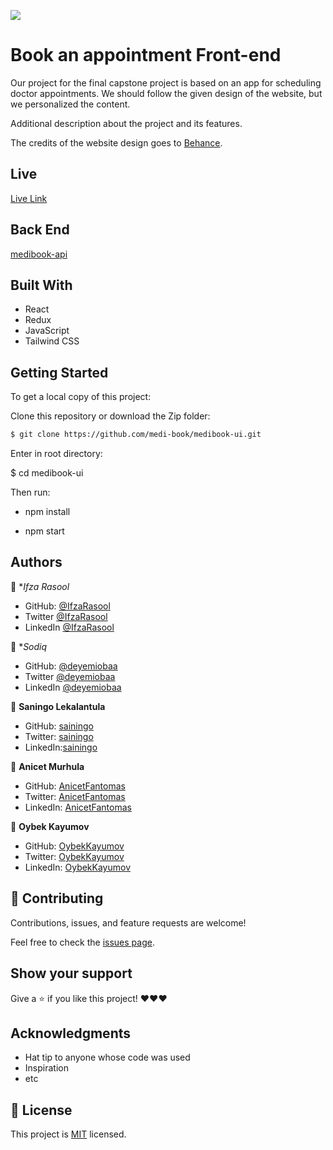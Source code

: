 ![](https://img.shields.io/badge/Microverse-blueviolet)

# Book an appointment Front-end 

Our project for the final capstone project is based on an app for scheduling doctor appointments. We should follow the given design of the website, but we personalized the content.

Additional description about the project and its features.

The credits of the website design goes to [Behance](https://www.behance.net/gallery/26425031/Vespa-Responsive-Redesign).


## Live

[Live Link](https://medibook-ui.vercel.app/login)

## Back End

[medibook-api](https://github.com/medi-book/medibook-api.git)


## Built With

- React
- Redux
- JavaScript
- Tailwind CSS

## Getting Started

To get a local copy of this project:

Clone this repository or download the Zip folder:

```bash
$ git clone https://github.com/medi-book/medibook-ui.git
```

Enter in root directory:

$ cd medibook-ui

Then run:

  - npm install

  - npm start

## Authors

👤 **Ifza Rasool*

- GitHub: [@IfzaRasool](https://github.com/IfzaRasool)
- Twitter [@IfzaRasool](https://twitter.com/Ifza15011319)
- LinkedIn [@IfzaRasool](https://www.linkedin.com/in/ifza-arain/)

👤 **Sodiq*

- GitHub: [@deyemiobaa](https://github.com/deyemiobaa)
- Twitter [@deyemiobaa](https://twitter.com/deyemiobaa)
- LinkedIn [@deyemiobaa](https://www.linkedin.com/in/sodiqa/)

👤 **Saningo Lekalantula**

- GitHub:  [sainingo](https://github.com/sainingo)
- Twitter: [sainingo](https://twitter.com/saningoInn)
- LinkedIn:[sainingo](https://www.linkedin.com/in/sainingo/) 

👤 **Anicet Murhula** 

- GitHub: [AnicetFantomas](https://github.com/sainingo)
- Twitter: [AnicetFantomas](https://twitter.com/FantomasAnicet) 
- LinkedIn: [AnicetFantomas](https://www.linkedin.com/in/anicet-murhula-13a1b0220/)

👤 **Oybek Kayumov**

- GitHub: [OybekKayumov](https://github.com/OybekKayumov)
- Twitter: [OybekKayumov](https://twitter.com/KayumovOybek)
- LinkedIn: [OybekKayumov](https://www.linkedin.com/in/oybek-kayumov/)

  
## 🤝 Contributing

Contributions, issues, and feature requests are welcome!

Feel free to check the [issues page](https://github.com/medi-book/medibook-api/issues).

## Show your support

Give a ⭐️ if you like this project! ❤️❤️❤️


## Acknowledgments

- Hat tip to anyone whose code was used
- Inspiration
- etc

## 📝 License

This project is [MIT](https://github.com/medi-book/medibook-ui/blob/dev/LICENSE) licensed.
